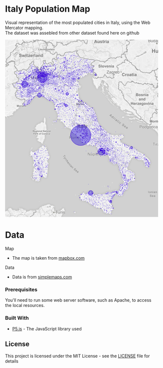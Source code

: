 # Italy Population Map

Visual representation of the most populated cities in Italy, using the Web Mercator mapping.  
The dataset was assebled from other dataset found here on github

![ita](img/ita.png)

# Data

Map
+ The map is taken from [mapbox.com](http://mapbox.com)

Data
+ Data is from [simplemaps.com](http://simplemaps.com/data/world-cities)


### Prerequisites

You'll need to run some web server software, such as Apache, to access the local resources.


### Built With

* [P5.js](https://p5js.org) - The JavaScript library used


## License

This project is licensed under the MIT License - see the [LICENSE](LICENSE) file for details
